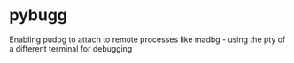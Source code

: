# pybugg
Enabling pudbg to attach to remote processes like madbg - using the pty of a different terminal for debugging 
